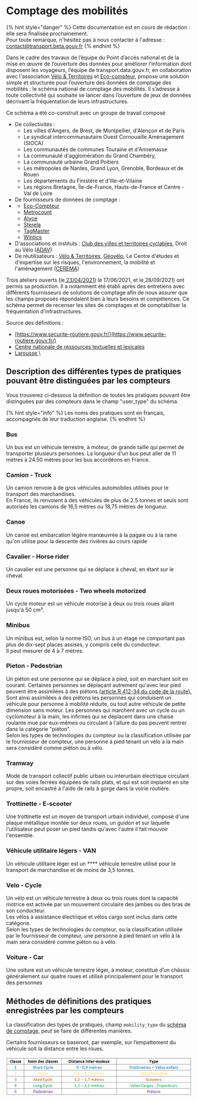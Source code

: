 # Comptage des mobilités

{% hint style="danger" %}
Cette documentation est en cours de rédaction : elle sera finalisée prochainement.\
Pour toute remarque, n'hésitez pas à nous contacter à l'adresse : [contact@transport.beta.gouv.fr](mailto:contact@transport.beta.gouv.fr)
{% endhint %}

Dans le cadre des travaux de l’équipe du Point d’accès national et de la mise en œuvre de l’ouverture des données pour améliorer l’information dont disposent les voyageurs, l’équipe de transport.data.gouv.fr, en collaboration avec l'association [Vélo & Territoires](https://www.velo-territoires.org/) et [Eco-compteur](https://www.eco-compteur.com/application/mobilite-douce-fr/?gclid=CjwKCAjwvuGJBhB1EiwACU1AiRLcEsPSqoFAdNFvOqMzZoDdrAU4YY8Brnx8k-qBtPSuk3hbQlQdDRoC1ucQAvD\_BwE), propose une solution simple et structurée pour l’ouverture des données de comptage des mobilités : le schéma national de comptage des mobilités. Il s’adresse à toute collectivité qui souhaite se lancer dans l’ouverture de jeux de données décrivant la fréquentation de leurs infrastructures.

Ce schéma  a été co-construit avec un groupe de travail composé&#x20;

* De collectivités :
  * Les villes d'Angers, de Brest, de Montpellier, d'Alençon et de Paris
  * Le syndicat intercommunautaire Ouest Cornouaille Aménagement (SIOCA)
  * Les communautés de communes Touraine et d'Annemasse  &#x20;
  * La communauté d'agglomération du Grand Chambéry,&#x20;
  * La communauté urbaine Grand Poitiers
  * Les métropoles de Nantes, Grand Lyon, Grenoble, Bordeaux et de Rouen&#x20;
  * Les départements du Finistère et d'Ille-et-Vilaine
  * Les régions Bretagne, Île-de-France, Hauts-de-France et  Centre - Val de Loire
* De fournisseurs de données de comptage :&#x20;
*
  * [Eco-Compteur](https://www.eco-compteur.com/application/mobilite-douce-fr/?gclid=CjwKCAjwvuGJBhB1EiwACU1AiRLcEsPSqoFAdNFvOqMzZoDdrAU4YY8Brnx8k-qBtPSuk3hbQlQdDRoC1ucQAvD\_BwE)
  * [Metrocount](https://metrocount.com/fr/)
  * [Alyce](https://alyce.fr/)
  * [Sterela](http://www.sterela.fr/)
  * [TagMaster](https://tagmaster.com/)
  * [Wintics](https://wintics.com/fr/accueil/)
* D'associations et instituts : [Club des villes et territoires cyclables](https://villes-cyclables.org/), Droit au Vélo ([ADAV](https://droitauvelo.org/))&#x20;
* De réutilisateurs : [Vélo & Territoires](https://www.velo-territoires.org/), [Géovélo](https://www.geovelo.fr/france/route), Le Centre d'études et d'expertise sur les risques, l'environnement, la mobilité et l'aménagement ([CEREMA](https://www.cerema.fr/fr))

Trois ateliers ouverts (le[ ](https://doc.transport.data.gouv.fr/documentation/liste-des-rencontres-publiques/27-06-2019-infrastructures-cyclables)[23/04/2021](https://doc.transport.data.gouv.fr/documentation/liste-des-rencontres-publiques/23-04-2021-comptage-velo-1)) le 17/06/2021, et le[ ](https://doc.transport.data.gouv.fr/documentation/liste-des-rencontres-publiques/27-08-2020-infrastructures-cyclables-3)28/09/2021) ont permis sa production. Il a notamment été établi après des entretiens avec différents fournisseurs de solutions de comptage afin de nous assurer que les champs proposés répondaient bien à leurs besoins et compétences. Ce schéma permet de recenser les sites de comptages et de comptabiliser la fréquentation d'infrastructures. &#x20;

Source des définitions :&#x20;

* [https://www.securite-routiere.gouv.fr/](https://www.securite-routiere.gouv.fr/)
* [Centre nationale de ressources textuelles et lexicales ](https://cnrtl.fr/definition)
* [Larousse ](https://www.larousse.fr/dictionnaires)\


## Description des différentes types de pratiques pouvant être distinguées par les compteurs&#x20;

Vous trouverez ci-dessous la définition de toutes les pratiques pouvant être distinguées par des compteurs dans le champ "user\_type"  du schéma.&#x20;

{% hint style="info" %}
Les noms des pratiques sont en français, accompagnés de leur traduction anglaise.&#x20;
{% endhint %}

### Bus

Un bus est un véhicule terrestre, à moteur, de grande taille qui permet de transporter plusieurs personnes. La longueur d'un bus peut aller de 11 mètres à 24.50 mètres pour les bus accordéons en France.&#x20;

### Camion - Truck&#x20;

Un camion renvoie à de gros véhicules automobiles utilisés pour le transport des marchandises.\
En France, ils renvoient à des véhicules de plus de 2.5 tonnes et seuls sont autorisés les camions de 16,5 mètres ou 18,75 mètres de longueur.&#x20;

### Canoe

Un canoe est embarcation légère manœuvrée à la pagaie ou à la rame qu'on utilise pour la descente des rivières au cours rapide

### Cavalier - Horse rider

Un cavalier est une personne qui se déplace à cheval, en étant sur le cheval.&#x20;

### Deux roues motorisées - Two wheels motorized&#x20;

Un cycle moteur est un véhicule motorisé à deux ou trois roues allant jusqu'à 50 cm³.&#x20;

### Minibus

Un minibus est, selon la norme ISO,  un bus à un étage ne comportant pas plus de dix-sept places assises, y compris celle du conducteur. \
Il peut mesurer de 4 à 7 mètres.&#x20;

### Pieton - Pedestrian&#x20;

Un piéton est une personne qui se déplace à pied, soit en marchant soit en courant. Certaines personnes se déplaçant autrement qu'avec leur pied peuvent être assimilées à des piétons [(article R 412-34 du code de la route).](https://www.legifrance.gouv.fr/affichCodeArticle.do?cidTexte=LEGITEXT000006074228\&idArticle=LEGIARTI000023095936) Sont ainsi assimilées à des piétons les personnes qui conduisent un véhicule pour personne à mobilité réduite, ou tout autre véhicule de petite dimension sans moteur. Les personnes qui marchent avec un cycle ou un cyclomoteur à la main,  les infirmes qui se déplacent dans une chaise roulante mue par eux-mêmes ou circulant à l'allure du pas peuvent rentrer dans la catégorie "piéton".\
Selon les types de technologies du compteur ou la classification utilisée par le fournisseur de compteur, une personne à pied tenant un vélo à la main sera considéré comme piéton ou à vélo.&#x20;

### Tramway

Mode de transport collectif public urbain ou interurbain électrique circulant sur des voies ferrées équipées de rails plats, et qui est soit implanté en site propre, soit encastré à l'aide de rails à gorge dans la voirie routière.&#x20;

### Trottinette - E-scooter

Une trottinette est un moyen de transport urbain individuel, composé d'une plaque métallique montée sur deux roues, un guidon et sur laquelle l'utilisateur peut poser un pied tandis qu'avec l'autre il fait mouvoir l'ensemble.

### **Véhicule utilitaire légers** - VAN

Un véhicule utilitaire léger est un **** véhicule terrestre utilisé pour le transport de marchandise et de moins de 3,5 tonnes.&#x20;

### Velo - Cycle&#x20;

Un vélo est un véhicule terrestre à deux ou trois roues dont la capacité motrice est activée par un mouvement circulaire des jambes ou des bras de son conducteur. \
Les vélos à assistance électrique et vélos cargo sont inclus dans cette catégorie.\
Selon les types de technologies du compteur, ou la classification utilisée par le fournisseur de compteur, une personne à pied tenant un vélo à la main sera considéré comme piéton ou à vélo.&#x20;

### Voiture - Car

Une voiture est un véhicule terrestre léger, à moteur, constitué d’un châssis généralement sur quatre roues et utilisé principalement pour le transport des personnes

## Méthodes de définitions des pratiques enregistrées par les compteurs&#x20;

La classification des types de pratiques, champ `mobility_type` du [schéma de comptage](https://schema.data.gouv.fr/etalab/schema-comptage-mobilites-channel/0.1.0/documentation.html#propriete-mobility-type), peut se faire de différentes manières.&#x20;

Certains fournisseurs se baseront, par exemple, sur l’empattement du véhicule soit la distance entre les roues.&#x20;

![Source : Metrocount](<../../.gitbook/assets/image001 (2).png>)



###



